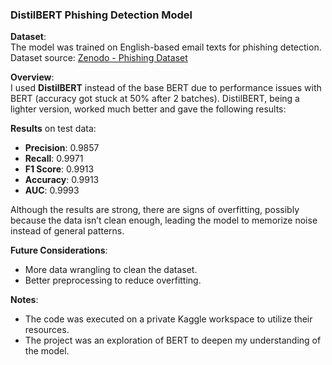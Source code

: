 ### DistilBERT Phishing Detection Model

**Dataset**:  
The model was trained on English-based email texts for phishing detection.  
Dataset source: [Zenodo - Phishing Dataset](https://zenodo.org/records/8339691)

**Overview**:  
I used **DistilBERT** instead of the base BERT due to performance issues with BERT (accuracy got stuck at 50% after 2 batches). DistilBERT, being a lighter version, worked much better and gave the following results:

**Results** on test data:
- **Precision**: 0.9857
- **Recall**: 0.9971
- **F1 Score**: 0.9913
- **Accuracy**: 0.9913
- **AUC**: 0.9993

Although the results are strong, there are signs of overfitting, possibly because the data isn’t clean enough, leading the model to memorize noise instead of general patterns.

**Future Considerations**:  
- More data wrangling to clean the dataset.
- Better preprocessing to reduce overfitting.

**Notes**:  
- The code was executed on a private Kaggle workspace to utilize their resources.  
- The project was an exploration of BERT to deepen my understanding of the model.
